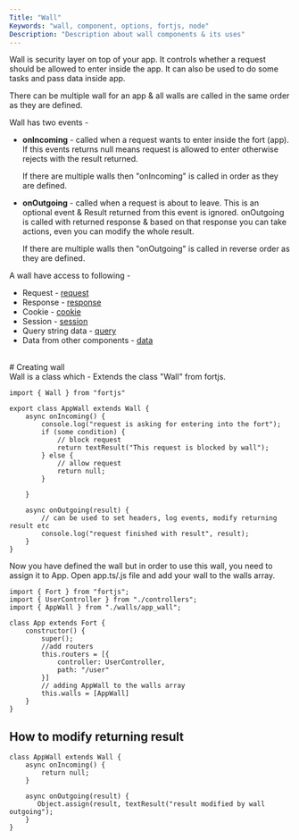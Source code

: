 ```yaml
---
Title: "Wall"
Keywords: "wall, component, options, fortjs, node"
Description: "Description about wall components & its uses"
---
```


Wall is security layer on top of your app. It controls whether a request should be allowed to enter inside the app. It can also be used to do some tasks and pass data inside app.

There can be multiple wall for an app & all walls are called in the same order as they are defined.

Wall has two events -

* **onIncoming** - called when a request wants to enter inside the fort (app). If this events returns null means request is allowed to enter otherwise rejects with the result returned.

    If there are multiple walls then "onIncoming" is called in order as they are defined.
* **onOutgoing** - called when a request is about to leave. This is an optional event & Result returned from this event is ignored. onOutgoing is called with returned response & based on that response you can take actions, even you can modify the whole result.

    If there are multiple walls then "onOutgoing" is called in reverse order as they are defined.


A wall have access to following - 

* Request - [request](/tutorial/http-request)
* Response - [response](/tutorial/http-response)
* Cookie - [cookie](/tutorial/cookie)
* Session - [session](/tutorial/session)
* Query string data - [query](/tutorial/query)
* Data from other components - [data](/tutorial/data)

<br>
# Creating wall

<br>
Wall is a class which - Extends the class "Wall" from fortjs.

```
import { Wall } from "fortjs"

export class AppWall extends Wall {
    async onIncoming() {
        console.log("request is asking for entering into the fort");
        if (some condition) {
            // block request
            return textResult("This request is blocked by wall");
        } else {
            // allow request
            return null;
        }

    }

    async onOutgoing(result) {
        // can be used to set headers, log events, modify returning result etc
        console.log("request finished with result", result);
    }
}
```

Now you have defined the wall but in order to use this wall, you need to assign it to App. Open app.ts/.js file and add your wall to the walls array.

```
import { Fort } from "fortjs";
import { UserController } from "./controllers";
import { AppWall } from "./walls/app_wall";

class App extends Fort {
    constructor() {
        super();
        //add routers
        this.routers = [{
            controller: UserController,
            path: "/user"
        }]
        // adding AppWall to the walls array
        this.walls = [AppWall]
    }
}

```

## How to modify returning result

```
class AppWall extends Wall {
    async onIncoming() {
        return null;
    }

    async onOutgoing(result) {
       Object.assign(result, textResult("result modified by wall outgoing");
    }
}
```
